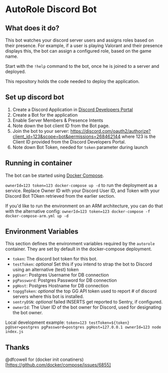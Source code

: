 # AutoRole Discord Bot

## What does it do?

This bot watches your discord server users and assigns roles based on their presence.  For example, if a user is playing Valorant and their presence displays this, the bot can assign a configured role, based on the game name.

Start with the `!help` command to the bot, once he is joined to a server and deployed.

This repository holds the code needed to deploy the application.

## Set up discord bot

1. Create a Discord Application in [Discord Developers Portal](https://discord.com/developers) 
1. Create a Bot for the application
1. Enable Server Members & Presence Intents
1. Note down the bot client ID from the Bot page.
1. Join the bot to your server: https://discord.com/oauth2/authorize?client_id=123&scope=bot&permissions=268462144 where 123 is the Client ID provided from the Discord Developers Portal.
1. Note down Bot Token, needed for `token` parameter during launch

## Running in container

The bot can be started using [Docker Compose](https://docs.docker.com/compose/).

`ownerId=123 token=123 docker-compose up -d` to run the deployment as a service.  Replace Owner ID with your Discord User ID, and Token with your Discord Bot TOken retrieved from the earlier section.

If you'd like to run the environment on an ARM architecture, you can do that with the alternative config: `ownerId=123 token=123 docker-compose -f docker-compose-arm.yml up -d ` 

## Environment Variables

This section defines the environment variables required by the `autorole` container.  They are set by default in the docker-compose deployment.

* `token`: The discord bot token for this bot.
* `testToken`: _optional_ Set this if you intend to strap the bot to Discord using an alternative (test) token
* `pgUser`: Postgres Username for DB connection
* `pgPassword`: Postgres Password for DB connection
* `pgHost`: Postgres Hostname for DB connection
* `topggToken`: _optional_ the top GG API token used to report # of discord servers where this bot is installed.
* `sentryDSN`: _optional_ failed INSERTS get reported to Sentry, if configured.
* `ownerId`: The User ID of the bot owner for Discord, used for designating the bot owner.

Local development example: `token=123 testToken=${token} pgUser=postgres pgPassword=postgres pgHost=127.0.0.1 ownerId=123 node index.js`

## Thanks

@dfcowell for (docker init conatiners)[https://github.com/docker/compose/issues/6855]
